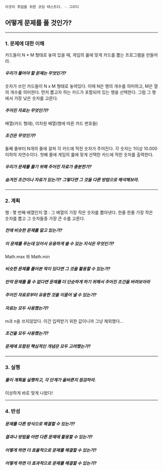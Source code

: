 `이것이 취업을 위한 코딩 테스트다. - 그리디`

## 어떻게 문제를 풀 것인가?

---

### 1. 문제에 대한 이해

카드들이 N \* M 형태로 놓여 있을 때, 게임의 룰에 맞게 카드를 뽑는 프로그램을 만들어라.

##### 우리가 풀어야 할 문제는 무엇인가?

숫자가 쓰인 카드들이 N x M 형태로 놓여있다.
이때 N은 행의 개수를 의미하고, M은 열의 개수를 의미한다.
먼저 뽑고자 하는 카드가 포함되어 있는 행을 선택한다.
그럼 그 행에서 가장 낮은 숫자를 고른다.

##### 주어진 자료는 무엇인가?

배열(카드 형태), 이차원 배열(행에 따른 카드 번호들)

##### 조건은 무엇인가?

둘째 줄부터 N개의 줄에 걸쳐 각 카드에 적힌 숫자가 주어진다.
각 숫자는 1이상 10.000 이하의 자연수이다.
첫째 줄에 게임의 룰에 맞게 선택한 카드에 적힌 숫자를 출력한다.

##### 우리가 문제를 풀기 위해 주어진 자료가 충분한가?

##### 숨겨진 조건이나 자료가 있는가? 그렇다면 그 것을 다른 방법으로 해석해보라.

---

### 2. 계획

행 : 몇 번째 배열인지
열 : 그 배열의 가장 작은 숫자를 뽑아낸다.
한줄 한줄 가장 작은 숫자를 뽑고
그 숫자들중 가장 큰 수를 고른다.

##### 전에 비슷한 문제를 알고 있는가?

##### 이 문제를 푸는데 있어서 유용하게 쓸 수 있는 지식은 무엇인가?

Math.max 와 Math.min

##### 비슷한 문제를 풀어본 적이 있다면 그 것을 활용할 수 있는가?

##### 만약 문제를 풀 수 없다면 문제를 더 단순하게 하기 위해서 주어진 조건을 버려보아라

##### 주어진 자료로부터 유용한 것을 이끌어 낼 수 있는가?

##### 자료는 모두 사용했는가?

m과 n을 쓰지않았다. 이건 입력받기 위한 값이니까 그냥 제외했다...

##### 조건을 모두 사용했는가?

##### 문제에 포함된 핵심적인 개념은 모두 고려했는가?

---

### 3. 실행

##### 풀이 계획을 실행하고, 각 단계가 올바른지 점검하라.

이상하게 바로 맞게 나왔다!

---

### 4. 반성

##### 문제를 다른 방식으로 해결할 수 있는가?

##### 결과나 방법을 어떤 다른 문제에 활용할 수 있는가?

##### 어떻게 하면 더 효율적으로 문제를 해결할 수 있는가?

##### 어떻게 하면 더 효과적으로 문제를 해결할 수 있는가?
